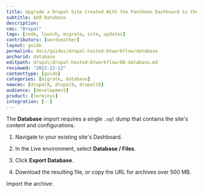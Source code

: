 ```yaml
---
title: Upgrade a Drupal Site Created With the Pantheon Dashboard to the Latest Version of Drupal + Build Tools
subtitle: Add Database
description: 
cms: "Drupal"
tags: [code, launch, migrate, site, updates]
contributors: [wordsmither]
layout: guide
permalink: docs/guides/drupal-hosted-btworkflow/database
anchorid: database
editpath: drupal/drupal-hosted-btworkflow/08-database.md
reviewed: "2022-12-12"
contenttype: [guide]
categories: [migrate, database]
newcms: [drupal8, drupal9, drupal10]
audience: [development]
product: [terminus]
integration: [--]
---
```


The **Database** import requires a single `.sql` dump that contains the site's content and configurations.

1. Navigate to your existing site's Dashboard.

1. In the Live environment, select **<span class="fa fa-server"></span> Database / Files**.

1. Click **Export Database**.

1. Download the resulting file, or copy the URL for archives over 500 MB.

Import the archive:

<Partial file="drupal/migrate-add-database-part2.md" />
